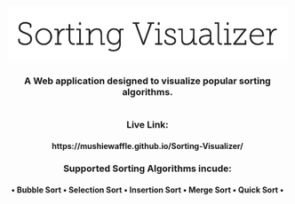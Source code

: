 <p align="center">
  <img src="images/sortvis.png"/>
</p>
<h3 align="center">A Web application designed to visualize popular sorting algorithms.</h3>
<h1></h1>
<h3 align="center">Live Link:</h3>
<h4 align="center">https://mushiewaffle.github.io/Sorting-Visualizer/</h4>
<h3 align="center">Supported Sorting Algorithms incude:</h3>
<h4 align="center">• Bubble Sort • Selection Sort • Insertion Sort • Merge Sort • Quick Sort •</h4>
